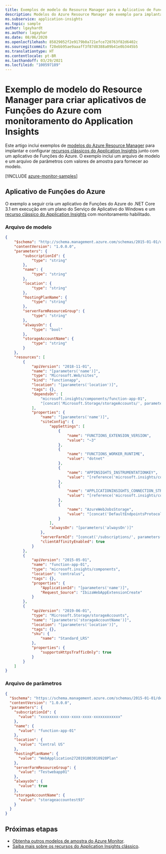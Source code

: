 ```yaml
---
title: Exemplos de modelo do Resource Manager para o Aplicativo de Funções do Azure + Recursos do Application Insights
description: Modelos do Azure Resource Manager de exemplo para implantar um Aplicativo de Funções do Azure com um recurso do Application Insights.
ms.subservice: application-insights
ms.topic: sample
author: lgayhardt
ms.author: lagayhar
ms.date: 08/06/2020
ms.openlocfilehash: 85829052f2e9179b0a721efce720763f82d6402c
ms.sourcegitcommit: f28ebb95ae9aaaff3f87d8388a09b41e0b3445b5
ms.translationtype: HT
ms.contentlocale: pt-BR
ms.lasthandoff: 03/29/2021
ms.locfileid: "100597189"
---
```

# <a name="resource-manager-template-sample-for-creating-azure-function-apps-with-application-insights-monitoring"></a>Exemplo de modelo do Resource Manager para criar aplicativos de Funções do Azure com monitoramento do Application Insights

Este artigo inclui exemplos de [modelos do Azure Resource Manager](../../azure-resource-manager/templates/template-syntax.md) para implantar e configurar [recursos clássicos do Application Insights](../app/create-new-resource.md) junto com um aplicativo de Funções do Azure. O exemplo inclui um arquivo de modelo e um arquivo de parâmetros com valores de amostra para fornecer ao modelo.

[!INCLUDE [azure-monitor-samples](../../../includes/azure-monitor-resource-manager-samples.md)]

## <a name="azure-function-app"></a>Aplicativo de Funções do Azure

O exemplo a seguir cria um aplicativo de Funções do Azure do .NET Core 3.1 em execução em um plano do Serviço de Aplicativo do Windows e um [recurso clássico do Application Insights](../app/create-new-resource.md) com monitoramento habilitado. 

### <a name="template-file"></a>Arquivo de modelo

```json
{
    "$schema": "http://schema.management.azure.com/schemas/2015-01-01/deploymentTemplate.json#",
    "contentVersion": "1.0.0.0",
    "parameters": {
        "subscriptionId": {
            "type": "string"
        },
        "name": {
            "type": "string"
        },
        "location": {
            "type": "string"
        },
        "hostingPlanName": {
            "type": "string"
        },
        "serverFarmResourceGroup": {
            "type": "string"
        },
        "alwaysOn": {
            "type": "bool"
        },
        "storageAccountName": {
            "type": "string"
        }
    },
    "resources": [
        {
            "apiVersion": "2018-11-01",
            "name": "[parameters('name')]",
            "type": "Microsoft.Web/sites",
            "kind": "functionapp",
            "location": "[parameters('location')]",
            "tags": {},
            "dependsOn": [
                "microsoft.insights/components/function-app-01",
                "[concat('Microsoft.Storage/storageAccounts/', parameters('storageAccountName'))]"
            ],
            "properties": {
                "name": "[parameters('name')]",
                "siteConfig": {
                    "appSettings": [
                        {
                            "name": "FUNCTIONS_EXTENSION_VERSION",
                            "value": "~3"
                        },
                        {
                            "name": "FUNCTIONS_WORKER_RUNTIME",
                            "value": "dotnet"
                        },
                        {
                            "name": "APPINSIGHTS_INSTRUMENTATIONKEY",
                            "value": "[reference('microsoft.insights/components/function-app-01', '2015-05-01').InstrumentationKey]"
                        },
                        {
                            "name": "APPLICATIONINSIGHTS_CONNECTION_STRING",
                            "value": "[reference('microsoft.insights/components/function-app-01', '2015-05-01').ConnectionString]"
                        },
                        {
                            "name": "AzureWebJobsStorage",
                            "value": "[concat('DefaultEndpointsProtocol=https;AccountName=',parameters('storageAccountName'),';AccountKey=',listKeys(resourceId('Microsoft.Storage/storageAccounts', parameters('storageAccountName')), '2019-06-01').keys[0].value,';EndpointSuffix=','core.windows.net')]"
                        }
                    ],
                    "alwaysOn": "[parameters('alwaysOn')]"
                },
                "serverFarmId": "[concat('/subscriptions/', parameters('subscriptionId'),'/resourcegroups/', parameters('serverFarmResourceGroup'), '/providers/Microsoft.Web/serverfarms/', parameters('hostingPlanName'))]",
                "clientAffinityEnabled": true
            }
        },
        {
            "apiVersion": "2015-05-01",
            "name": "function-app-01",
            "type": "microsoft.insights/components",
            "location": "centralus",
            "tags": {},
            "properties": {
                "ApplicationId": "[parameters('name')]",
                "Request_Source": "IbizaWebAppExtensionCreate"
            }
        },
        {
            "apiVersion": "2019-06-01",
            "type": "Microsoft.Storage/storageAccounts",
            "name": "[parameters('storageAccountName')]",
            "location": "[parameters('location')]",
            "tags": {},
            "sku": {
                "name": "Standard_LRS"
            },
            "properties": {
                "supportsHttpsTrafficOnly": true
            }
        }
    ]
}
```

### <a name="parameters-file"></a>Arquivo de parâmetros

```json
{
  "$schema": "https://schema.management.azure.com/schemas/2015-01-01/deploymentParameters.json#",
  "contentVersion": "1.0.0.0",
  "parameters": {
    "subscriptionId": {
      "value": "xxxxxxxx-xxxx-xxxx-xxxx-xxxxxxxxxxxx"
    },
    "name": {
      "value": "function-app-01"
    },
    "location": {
      "value": "Central US"
    },
    "hostingPlanName": {
      "value": "WebApplication2720191003010920Plan"
    },
    "serverFarmResourceGroup": {
      "value": "Testwebapp01"
    },
    "alwaysOn": {
      "value": true
    },
    "storageAccountName": {
      "value": "storageaccountest93"
    }
  }
}
```

## <a name="next-steps"></a>Próximas etapas

* [Obtenha outros modelos de amostra do Azure Monitor](../resource-manager-samples.md).
* [Saiba mais sobre os recursos do Application Insights clássico](../app/create-new-resource.md).

